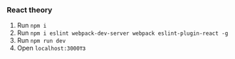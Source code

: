 ### React theory
1. Run `npm i`
2. Run `npm i eslint webpack-dev-server webpack eslint-plugin-react -g`
3. Run `npm run dev`
4. Open `localhost:3000`тз
